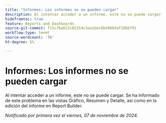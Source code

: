 ```yaml
---
title: "Informes: Los informes no se pueden cargar"
description: Al intentar acceder a un informe, este no se puede cargar. Se ha informado de este problema en las vistas Gráfico, Resumen y Detalle, así como en la edición del informe en Report Builder.
hidefromtoc: true
feature: Reports and Dashboards
source-git-commit: f15c76a622c02154c3aa1bec6be9603af18bbf91
workflow-type: tm+mt
source-wordcount: '76'
ht-degree: 5%

---
```


# Informes: Los informes no se pueden cargar

Al intentar acceder a un informe, este no se puede cargar. Se ha informado de este problema en las vistas Gráfico, Resumen y Detalle, así como en la edición del informe en Report Builder.

_Notificado por primera vez el viernes, 07 de noviembre de 2024._
